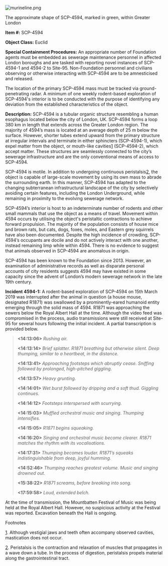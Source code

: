 ![murineline.png](http://scp-wiki.wdfiles.com/local--files/scp-4594/murineline.png)

The approximate shape of SCP-4594, marked in green, within Greater London

**Item #:** SCP-4594

**Object Class:** Euclid

**Special Containment Procedures:** An appropriate number of Foundation agents must be embedded as sewerage maintenance personnel in affected London boroughs and are tasked with reporting novel instances of SCP-4594-1 and 4594-2 to Site-95. Non-Foundation personnel and civilians observing or otherwise interacting with SCP-4594 are to be amnesticised and released.

The location of the primary SCP-4594 mass must be tracked via ground-penetrating radar. A minimum of one weekly rodent-based exploration of SCP-4594's interior is to be conducted with the purpose of identifying any deviation from the established characteristics of the object.

**Description:** SCP-4594 is a tubular organic structure resembling a human esophagus located below the city of London, UK. SCP-4594 forms a loop 380 km in length that extends across the Greater London region. The majority of 4594’s mass is located at an average depth of 25 m below the surface. However, shorter tubes extend upward from the primary structure at irregular intervals and terminate in either sphincters (SCP-4594-1), which expel matter from the object, or mouth-like cavities[1](javascript:;) (SCP-4594-2), which accept matter. These structures are seamlessly connected to the city’s sewerage infrastructure and are the only conventional means of access to SCP-4594.

SCP-4594 is motile. In addition to undergoing continuous peristalsis[2](javascript:;), the object is capable of large-scale movement by using its own mass to abrade the surrounding earth. In this manner, SCP-4594 has adapted to the changing subterranean infrastructural landscape of the city by selectively avoiding certain features, including the London Underground, while remaining in proximity to the evolving sewerage network.

SCP-4594’s interior is host to an indeterminate number of rodents and other small mammals that use the object as a means of travel. Movement within 4594 occurs by utilising the object's peristaltic contractions to achieve forward propulsion. The majority of the population consists of house mice and brown rats, but cats, dogs, foxes, moles, and Eastern grey squirrels have also been documented. Despite the high incidence of crowding, SCP-4594’s occupants are docile and do not actively interact with one another, instead remaining limp while within 4594. There is no evidence to suggest that animals observed in SCP-4594 are anomalous in origin.

SCP-4594 has been known to the Foundation since 2013. However, an examination of administrative records as well as disparate personal accounts of city residents suggests 4594 may have existed in some capacity since the advent of London’s modern sewerage network in the late 19th century.

**Incident 4594-1:** A rodent-based exploration of SCP-4594 on 15th March 2019 was interrupted after the animal in question (a house mouse, designated R1871) was swallowed by a prominently-eared humanoid entity emerging through the solid mass of 4594. R1871 was approaching the sewers below the Royal Albert Hall at the time. Although the video feed was compromised in the process, audio transmissions were still received at Site-95 for several hours following the initial incident. A partial transcription is provided below.

> **<Begin Log>**
> 
> **<14:13:06>** _Rushing air._  
>   
> **<14:13:14>** _Brief splatter. R1871 breathing but otherwise silent. Deep thumping, similar to a heartbeat, in the distance._
> 
> **<14:13:41>** _Approaching footsteps which abruptly cease. Sniffing followed by prolonged, high-pitched giggling._
> 
> **<14:13:57>** _Heavy grunting._
> 
> **<14:14:01>** _Wet burst followed by dripping and a soft thud. Giggling continues._
> 
> **<14:14:12>** _Footsteps interspersed with scurrying._
> 
> **<14:15:03>** _Muffled orchestral music and singing. Thumping intensifies._
> 
> **<14:15:05>** _R1871 begins squeaking._
> 
> **<14:16:20>** _Singing and orchestral music become clearer. R1871 matches the rhythm with its vocalisations._
> 
> **<14:17:31>** _Thumping becomes louder. R1871’s squeaks indistinguishable from deep, joyful humming._
> 
> **<14:52:46>** _Thumping reaches greatest volume. Music and singing drowned out._
> 
> **<15:38:22>** _R1871 screams, before breaking into song._
> 
> **<17:59:58>** _Loud, extended belch._
> 
> **<End Log>**

At the time of transmission, the Mountbatten Festival of Music was being held at the Royal Albert Hall. However, no suspicious activity at the Festival was reported. Excavation beneath the Hall is ongoing.

Footnotes

[1](javascript:;). Although vestigial jaws and teeth often accompany observed cavities, mastication does not occur.

[2](javascript:;). Peristalsis is the contraction and relaxation of muscles that propagates in a wave down a tube. In the process of digestion, peristalsis propels material along the gastrointestinal tract.
